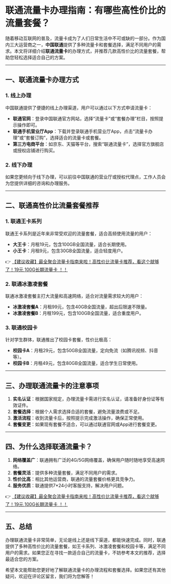 # 联通流量卡办理指南：有哪些高性价比的流量套餐？

随着移动互联网的普及，流量卡成为了人们日常生活中不可或缺的一部分。作为国内三大运营商之一，**中国联通**提供了多种流量卡和套餐选择，满足不同用户的需求。本文将详细介绍**联通流量卡**的办理方式，并推荐几款高性价比的流量套餐，帮助您轻松选择适合自己的方案。

---

## 一、联通流量卡办理方式

### 1. 线上办理
中国联通提供了便捷的线上办理渠道，用户可以通过以下方式申请流量卡：
- **联通官网**：登录中国联通官方网站，选择“流量卡”或“套餐办理”栏目，按照提示操作即可。
- **联通手机营业厅App**：下载并登录联通手机营业厅App，点击“流量卡办理”或“套餐订购”，选择适合的流量卡或套餐。
- **第三方电商平台**：如京东、天猫等平台，搜索“联通流量卡”，选择官方旗舰店或授权店铺进行购买。

### 2. 线下办理
如果您更倾向于线下办理，可以前往中国联通的营业厅或授权代理点，工作人员会为您提供详细的咨询和办理服务。

---

## 二、联通高性价比流量套餐推荐

### 1. 联通王卡系列
联通王卡系列是近年来非常受欢迎的流量套餐，适合高频使用流量的用户：
- **大王卡**：月租19元，包含100GB全国流量，适合长期使用。
- **小王卡**：月租9元，包含30GB全国流量，适合轻度用户。

👉 [【建议收藏】最全聚合流量卡指南来啦！高性价比流量卡推荐，看这个就够了！19元 100G长期流量卡 ！！](https://bit.ly/Liuliangka)

### 2. 联通冰激凌套餐
联通冰激凌套餐主打大流量和高速网络，适合对流量需求较大的用户：
- **冰激凌套餐A**：月租99元，包含40GB全国流量，超出后限速不限量。
- **冰激凌套餐B**：月租199元，包含100GB全国流量，适合重度用户。

### 3. 联通校园卡
针对学生群体，联通推出了校园卡套餐，性价比极高：
- **校园卡A**：月租29元，包含50GB全国流量，定向免流（如腾讯视频、抖音等）。
- **校园卡B**：月租49元，包含80GB全国流量，适合学生日常使用。

---

## 三、办理联通流量卡的注意事项

1. **实名认证**：根据国家规定，办理流量卡需进行实名认证，请准备好身份证等有效证件。
2. **套餐选择**：根据个人需求选择合适的套餐，避免流量浪费或不足。
3. **激活流程**：收到流量卡后，按照提示完成激活操作，确保正常使用。
4. **套餐变更**：如果现有套餐不适合，可以通过联通官网或App进行套餐变更。

---

## 四、为什么选择联通流量卡？

1. **网络覆盖广**：联通拥有广泛的4G/5G网络覆盖，确保用户随时随地享受高速网络。
2. **套餐灵活**：提供多种流量套餐，满足不同用户的需求。
3. **性价比高**：相比其他运营商，联通的流量套餐价格更具竞争力。
4. **服务优质**：联通提供7*24小时客服支持，解决用户问题。

👉 [【建议收藏】最全聚合流量卡指南来啦！高性价比流量卡推荐，看这个就够了！19元 100G长期流量卡 ！！](https://bit.ly/Liuliangka)

---

## 五、总结

办理联通流量卡非常简单，无论是线上还是线下渠道，都能快速完成。同时，联通提供了多种高性价比的流量套餐，如王卡系列、冰激凌套餐和校园卡等，满足不同用户的需求。如果您正在寻找一款适合自己的流量卡，不妨参考本文的推荐，选择最适合您的方案。

希望本文能帮助您更好地了解联通流量卡的办理流程和套餐选择。如果您还有其他疑问，欢迎在评论区留言，我们将为您解答！